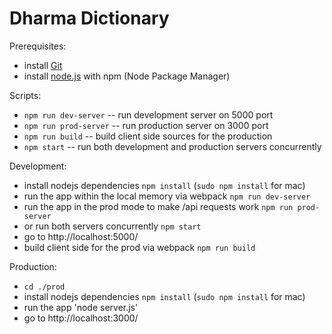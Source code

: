 Dharma Dictionary
==============

Prerequisites:
* install [Git](http://git-scm.com/)
* install [node.js](http://nodejs.org/) with npm (Node Package Manager)

Scripts:
* `npm run dev-server` -- run development server on 5000 port
* `npm run prod-server` -- run production server on 3000 port
* `npm run build` -- build client side sources for the production
* `npm start` -- run both development and production servers concurrently

Development:
* install nodejs dependencies `npm install`  (`sudo npm install` for mac)
* run the app within the local memory via webpack `npm run dev-server`
* run the app in the prod mode to make /api requests work `npm run prod-server`
* or run both servers concurrently `npm start`
* go to http://localhost:5000/
* build client side for the prod via webpack `npm run build`

Production:
* `cd ./prod`
* install nodejs dependencies `npm install`  (`sudo npm install` for mac)
* run the app 'node server.js'
* go to http://localhost:3000/
